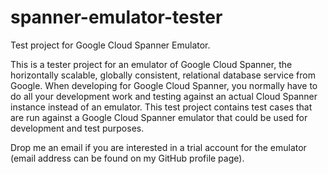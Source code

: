 # spanner-emulator-tester

Test project for Google Cloud Spanner Emulator.

This is a tester project for an emulator of Google Cloud Spanner, the horizontally scalable, globally consistent, relational database service from Google. When developing for Google Cloud Spanner, you normally have to do all your development work and testing against an actual Cloud Spanner instance instead of an emulator. This test project contains test cases that are run against a Google Cloud Spanner emulator that could be used for development and test purposes.

Drop me an email if you are interested in a trial account for the emulator (email address can be found on my GitHub profile page).
